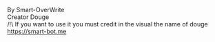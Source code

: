 By Smart-OverWrite<br>
Creator Douge<br>
/!\ If you want to use it you must credit in the visual the name of douge 
https://smart-bot.me
